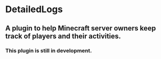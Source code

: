 # DetailedLogs
## A plugin to help Minecraft server owners keep track of players and their activities.
### This plugin is still in development.
